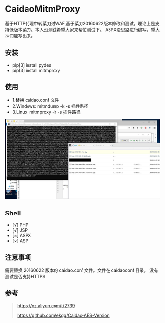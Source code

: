 # CaidaoMitmProxy
基于HTTP代理中转菜刀过WAF,基于菜刀20160622版本修改和测试。理论上是支持低版本菜刀。本人没测试希望大家来帮忙测试下。
ASPX没思路进行编写，望大神们能写出来。
## 安装
* pip[3] install pydes
* pip[3] install mitmproxy

## 使用
* 1.替换 caidao.conf 文件
* 2.Windows: mitmdump -k -s 插件路径
* 3.Linux: mitmproxy -k -s 插件路径

![](/img/ROE8ZV8U_2@91.jpg)

## Shell
- [√] PHP
- [√] JSP
- [×] ASPX
- [×] ASP

## 注意事项
需要替换 20160622 版本的 caidao.conf 文件。文件在 caidaoconf 目录。
没有测试是否支持HTTPS

## 参考

>https://xz.aliyun.com/t/2739
>
>https://github.com/ekgg/Caidao-AES-Version
